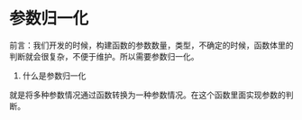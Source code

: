 # 参数归一化

前言：我们开发的时候，构建函数的参数数量，类型，不确定的时候，函数体里的判断就会很复杂，不便于维护。所以需要参数归一化。

1. 什么是参数归一化

就是将多种参数情况通过函数转换为一种参数情况。在这个函数里面实现参数的判断。

